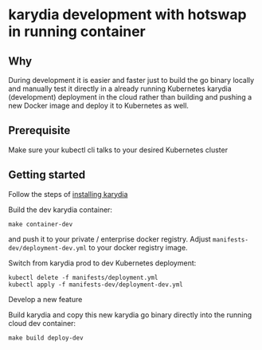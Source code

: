 # karydia development with hotswap in running container

## Why

During development it is easier and faster just to build the go binary locally
and manually test it directly in a already running Kubernetes karydia
(development) deployment in the cloud rather than building and pushing a new
Docker image and deploy it to Kubernetes as well.

## Prerequisite
Make sure your kubectl cli talks to your desired Kubernetes cluster

## Getting started

Follow the steps of [installing karydia](../install.md)

Build the dev karydia container:
```
make container-dev
```
and push it to your private / enterprise docker registry.
Adjust `manifests-dev/deployment-dev.yml` to your docker registry image.

Switch from karydia prod to dev Kubernetes deployment:
```
kubectl delete -f manifests/deployment.yml
kubectl apply -f manifests-dev/deployment-dev.yml
```

Develop a new feature

Build karydia and copy this new karydia go binary directly into the running cloud dev container:
```
make build deploy-dev
```

